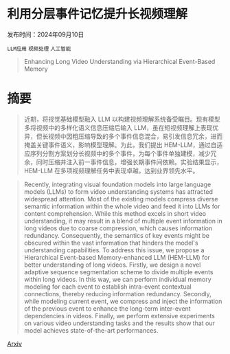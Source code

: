 # 利用分层事件记忆提升长视频理解

发布时间：2024年09月10日

`LLM应用` `视频处理` `人工智能`

> Enhancing Long Video Understanding via Hierarchical Event-Based Memory

# 摘要

> 近期，将视觉基础模型融入 LLM 以构建视频理解系统备受瞩目。现有模型多将视频中的多样化语义信息压缩后输入 LLM，虽在短视频理解上表现优异，但长视频中因粗压缩导致的多个事件信息混合，易引发信息冗余，进而掩盖关键事件语义，影响模型理解。为此，我们提出 HEM-LLM，通过自适应序列分割方案划分长视频中的多个事件，为每个事件单独建模，减少冗余，同时压缩并注入前一事件信息，增强长期事件间依赖。实验结果显示，HEM-LLM 在多项视频理解任务中表现卓越，达到业界领先水平。

> Recently, integrating visual foundation models into large language models (LLMs) to form video understanding systems has attracted widespread attention. Most of the existing models compress diverse semantic information within the whole video and feed it into LLMs for content comprehension. While this method excels in short video understanding, it may result in a blend of multiple event information in long videos due to coarse compression, which causes information redundancy. Consequently, the semantics of key events might be obscured within the vast information that hinders the model's understanding capabilities. To address this issue, we propose a Hierarchical Event-based Memory-enhanced LLM (HEM-LLM) for better understanding of long videos. Firstly, we design a novel adaptive sequence segmentation scheme to divide multiple events within long videos. In this way, we can perform individual memory modeling for each event to establish intra-event contextual connections, thereby reducing information redundancy. Secondly, while modeling current event, we compress and inject the information of the previous event to enhance the long-term inter-event dependencies in videos. Finally, we perform extensive experiments on various video understanding tasks and the results show that our model achieves state-of-the-art performances.

[Arxiv](https://arxiv.org/abs/2409.06299)